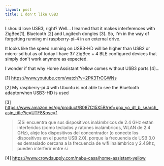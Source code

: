 ```yaml
---
layout: post
title: I don't like USB3
---
```

I should love USB3, right? Well... I learned that it makes interferences with ZigBee[1], Bluetooth [2] and Logitech dongles [3]. So, I'm in the way of forgetting running mi raspberry-pi-4 in an external drive.

It looks like the speed running on USB3-HD will be higher than USB2 or micro-sd but as of today I have 37 ZigBee + 4 BLE configured devices that simply don't work anymore as expected.

I wonder if that why Home Assistant Yellow comes without USB3 ports [4]...

[1] https://www.youtube.com/watch?v=2PK3TrOGWNs

[2] My raspberry-pi 4 with Ubuntu is not able to see the Bluetooth adaptorwhen USB3-HD is used

[3] https://www.amazon.es/gp/product/B087C15X5B/ref=ppx_yo_dt_b_search_asin_title?ie=UTF8&psc=1
> 5)Si encuentra que sus dispositivos inalámbricos de 2.4 GHz están interferidos (como teclados y ratones inalámbricos, WLAN de 2.4 GHz), aleje los dispositivos del concentrador (o conecte los dispositivos en el puerto USB 2.0), porque la frecuencia de USB 3.0 es demasiado cercana a la frecuencia de wifi inalámbrico y 2.4Ghz, pueden interferir entre sí

[4] https://www.crowdsupply.com/nabu-casa/home-assistant-yellow
